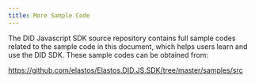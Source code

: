 ```yaml
---
title: More Sample Code
---
```


The DID Javascript SDK source repository contains full sample codes related to the sample code in this document, which helps users learn and use the DID SDK. These sample codes can be obtained from:

https://github.com/elastos/Elastos.DID.JS.SDK/tree/master/samples/src
